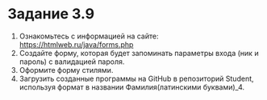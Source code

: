 # Задание 3.9

1. Ознакомьтесь с информацией на сайте: https://htmlweb.ru/java/forms.php
2. Создайте форму, которая будет запоминать параметры входа (ник и пароль) с валидацией пароля.
3. Оформите форму стилями.
4. Загрузить созданные программы на GitHub в репозиторий Student, используя формат в названии Фамилия(латинскими буквами)_4.